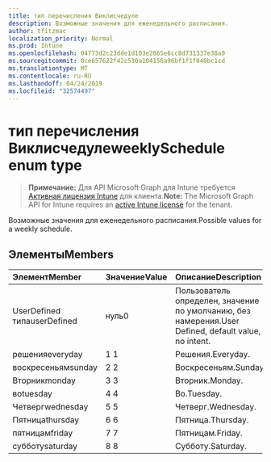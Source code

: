 ```yaml
---
title: тип перечисления Виклисчедуле
description: Возможные значения для еженедельного расписания.
author: tfitzmac
localization_priority: Normal
ms.prod: Intune
ms.openlocfilehash: 04773d2c23dde1d103e2865e6cc8d731337e38a9
ms.sourcegitcommit: 0ce657622f42c510a104156a96bf1f1f040bc1cd
ms.translationtype: MT
ms.contentlocale: ru-RU
ms.lasthandoff: 04/24/2019
ms.locfileid: "32574497"
---
```

# <a name="weeklyschedule-enum-type"></a><span data-ttu-id="db7e9-103">тип перечисления Виклисчедуле</span><span class="sxs-lookup"><span data-stu-id="db7e9-103">weeklySchedule enum type</span></span>

> <span data-ttu-id="db7e9-104">**Примечание:** Для API Microsoft Graph для Intune требуется [Активная лицензия Intune](https://go.microsoft.com/fwlink/?linkid=839381) для клиента.</span><span class="sxs-lookup"><span data-stu-id="db7e9-104">**Note:** The Microsoft Graph API for Intune requires an [active Intune license](https://go.microsoft.com/fwlink/?linkid=839381) for the tenant.</span></span>

<span data-ttu-id="db7e9-105">Возможные значения для еженедельного расписания.</span><span class="sxs-lookup"><span data-stu-id="db7e9-105">Possible values for a weekly schedule.</span></span>

## <a name="members"></a><span data-ttu-id="db7e9-106">Элементы</span><span class="sxs-lookup"><span data-stu-id="db7e9-106">Members</span></span>
|<span data-ttu-id="db7e9-107">Элемент</span><span class="sxs-lookup"><span data-stu-id="db7e9-107">Member</span></span>|<span data-ttu-id="db7e9-108">Значение</span><span class="sxs-lookup"><span data-stu-id="db7e9-108">Value</span></span>|<span data-ttu-id="db7e9-109">Описание</span><span class="sxs-lookup"><span data-stu-id="db7e9-109">Description</span></span>|
|:---|:---|:---|
|<span data-ttu-id="db7e9-110">UserDefined типа</span><span class="sxs-lookup"><span data-stu-id="db7e9-110">userDefined</span></span>|<span data-ttu-id="db7e9-111">нуль</span><span class="sxs-lookup"><span data-stu-id="db7e9-111">0</span></span>|<span data-ttu-id="db7e9-112">Пользователь определен, значение по умолчанию, без намерения.</span><span class="sxs-lookup"><span data-stu-id="db7e9-112">User Defined, default value, no intent.</span></span>|
|<span data-ttu-id="db7e9-113">решения</span><span class="sxs-lookup"><span data-stu-id="db7e9-113">everyday</span></span>|<span data-ttu-id="db7e9-114">1 </span><span class="sxs-lookup"><span data-stu-id="db7e9-114">1</span></span>|<span data-ttu-id="db7e9-115">Решения.</span><span class="sxs-lookup"><span data-stu-id="db7e9-115">Everyday.</span></span>|
|<span data-ttu-id="db7e9-116">воскресеньям</span><span class="sxs-lookup"><span data-stu-id="db7e9-116">sunday</span></span>|<span data-ttu-id="db7e9-117">2 </span><span class="sxs-lookup"><span data-stu-id="db7e9-117">2</span></span>|<span data-ttu-id="db7e9-118">Воскресеньям.</span><span class="sxs-lookup"><span data-stu-id="db7e9-118">Sunday.</span></span>|
|<span data-ttu-id="db7e9-119">Вторник</span><span class="sxs-lookup"><span data-stu-id="db7e9-119">monday</span></span>|<span data-ttu-id="db7e9-120">3 </span><span class="sxs-lookup"><span data-stu-id="db7e9-120">3</span></span>|<span data-ttu-id="db7e9-121">Вторник.</span><span class="sxs-lookup"><span data-stu-id="db7e9-121">Monday.</span></span>|
|<span data-ttu-id="db7e9-122">во</span><span class="sxs-lookup"><span data-stu-id="db7e9-122">tuesday</span></span>|<span data-ttu-id="db7e9-123">4 </span><span class="sxs-lookup"><span data-stu-id="db7e9-123">4</span></span>|<span data-ttu-id="db7e9-124">Во.</span><span class="sxs-lookup"><span data-stu-id="db7e9-124">Tuesday.</span></span>|
|<span data-ttu-id="db7e9-125">Четверг</span><span class="sxs-lookup"><span data-stu-id="db7e9-125">wednesday</span></span>|<span data-ttu-id="db7e9-126">5 </span><span class="sxs-lookup"><span data-stu-id="db7e9-126">5</span></span>|<span data-ttu-id="db7e9-127">Четверг.</span><span class="sxs-lookup"><span data-stu-id="db7e9-127">Wednesday.</span></span>|
|<span data-ttu-id="db7e9-128">Пятница</span><span class="sxs-lookup"><span data-stu-id="db7e9-128">thursday</span></span>|<span data-ttu-id="db7e9-129">6 </span><span class="sxs-lookup"><span data-stu-id="db7e9-129">6</span></span>|<span data-ttu-id="db7e9-130">Пятница.</span><span class="sxs-lookup"><span data-stu-id="db7e9-130">Thursday.</span></span>|
|<span data-ttu-id="db7e9-131">пятницам</span><span class="sxs-lookup"><span data-stu-id="db7e9-131">friday</span></span>|<span data-ttu-id="db7e9-132">7 </span><span class="sxs-lookup"><span data-stu-id="db7e9-132">7</span></span>|<span data-ttu-id="db7e9-133">Пятницам.</span><span class="sxs-lookup"><span data-stu-id="db7e9-133">Friday.</span></span>|
|<span data-ttu-id="db7e9-134">субботу</span><span class="sxs-lookup"><span data-stu-id="db7e9-134">saturday</span></span>|<span data-ttu-id="db7e9-135">8 </span><span class="sxs-lookup"><span data-stu-id="db7e9-135">8</span></span>|<span data-ttu-id="db7e9-136">Субботу.</span><span class="sxs-lookup"><span data-stu-id="db7e9-136">Saturday.</span></span>|



